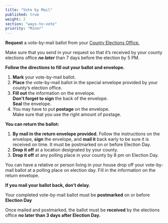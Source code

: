 ```yaml
---
title: "Vote by Mail"
published: true
weight: 2
section: "ways-to-vote"
priority: "Minor"
---
```



**Request** a vote-by-mail ballot from your [County Elections Office.](http://www.sos.ca.gov/elections/voting-resources/county-elections-offices/)

Make sure that you send in your request so that it’s received by your county elections office _**no later**_ than 7 days before the election by 5 PM.   

**Follow the directions to fill out your ballot and envelope.**  
1. **Mark** your vote-by-mail ballot.
2. **Place** the vote-by-mail ballot in the special envelope provided by your county’s election office.
3. **Fill out** the information on the envelope.  
	**Don't forget to sign** the back of the envelope.  
    **Seal** the envelope.  
4. You may have to put **postage** on the envelope.  
	Make sure that you use the right amount of postage.  

**You can return the ballot:**
1. **By mail in the return envelope provided.** Follow the instructions on the envelope, **sign** the envelope, and **mail it** back early to be sure it is received on time. It must be postmarked on or before Election Day.
2. **Drop it off** at a location designated by your county. 
3. **Drop it off** at any polling place in your county by 8 pm on Election Day.  

You can have a relative or person living in your house drop off your vote-by-mail ballot at a polling place on election day. Fill in the information on the return envelope.  

**If you mail your ballot back, don’t delay.**  

Your completed vote-by-mail ballot must be **postmarked** on or before **Election Day**

Once mailed and postmarked, the ballot must be **received** by the elections office **no later than 3 days after Election Day.**
